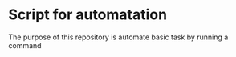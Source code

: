 # Script for automatation

The purpose of this repository is automate basic task by running a command